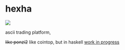 # hexha

![](https://github.com/madjestic/hexha/blob/main/OpenHexha.gif)

ascii trading platform, 

~~like ponzi2~~ like cointop, but in haskell
[work in progress](https://youtu.be/tfzSE2VuUMo)

